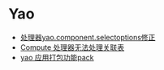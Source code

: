 # Yao

<!-- links begin -->

- [处理器yao.component.selectoptions修正](处理器yao.component.selectoptions修正.md)
- [Compute 处理器无法处理关联表](Compute%20处理器无法处理关联表.md)
- [yao 应用打包功能pack](yao%20应用打包功能pack.md)
<!-- links end -->
